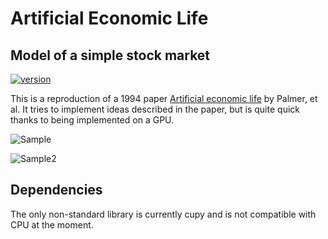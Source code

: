 # Artificial Economic Life
## Model of a simple stock market

[![version](https://img.shields.io/badge/version-0.0.1-yellow.svg)](https://semver.org)

This is a reproduction of a 1994 paper [Artificial economic life](https://deepblue.lib.umich.edu/handle/2027.42/31402) by Palmer, et al. It tries to implement ideas described in the paper, but is quite quick thanks to being implemented on a GPU.

![Sample](https://i.imgur.com/iIKBljg.png)

![Sample2]([https://i.imgur.com/iIKBljg.png](https://i.imgur.com/NaW5P8b.png))


## Dependencies
The only non-standard library is currently cupy and is not compatible with CPU at the moment.
